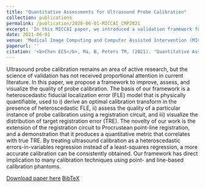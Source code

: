 ```yaml
---
title: "Quantitative Assessments for Ultrasound Probe Calibration"
collection: publications
permalink: /publication/2020-06-01-MICCAI_CMP2021
excerpt: 'In this MICCAI paper, we introduced a validation framework for ultrasound probe calibration using Procrustean registration methods. '
date: 2021-06-01
venue: 'Medical Image Computing and Computer Assisted Intervention (MICCAI)'
paperurl: ''
citation: '<b>Chen ECS</b>, Ma, B, Peters TM, (2021). "Quantitative Assessments for Ultrasound Probe Calibration"; in <i>Medical Image Computing and Computer Assisted Intervention -- MICCAI 2021</i>, LNCS , pp. .'
---
```


Ultrasound probe calibration remains an area of active research, but the science of validation has not received proportional attention in current literature. In this paper, we propose a framework to improve, assess, and visualize the quality of probe calibration. The basis of our framework is a heteroscedastic fiducial localization error (FLE) model that is physically quantifiable, used to i) derive an optimal calibration transform in the presence of heteroscedastic FLE, ii) assess the quality of a particular instance of probe calibration using a registration circuit, and iii) visualize the distribution of target registration error (TRE). The novelty of our work is the extension of the registration circuit to Procrustean point-line registration, and a demonstration that it produces a quantitative metric that correlates with true TRE. By treating ultrasound calibration as a heteroscedastic errors-in-variables regression instead of a least-squares regression, a more accurate calibration can be consistently obtained. Our framework has direct implication to many calibration techniques using point- and line-based calibration phantoms.

[Download paper here]() [BibTeX](./../files/bibtex/CMP2021.bib)